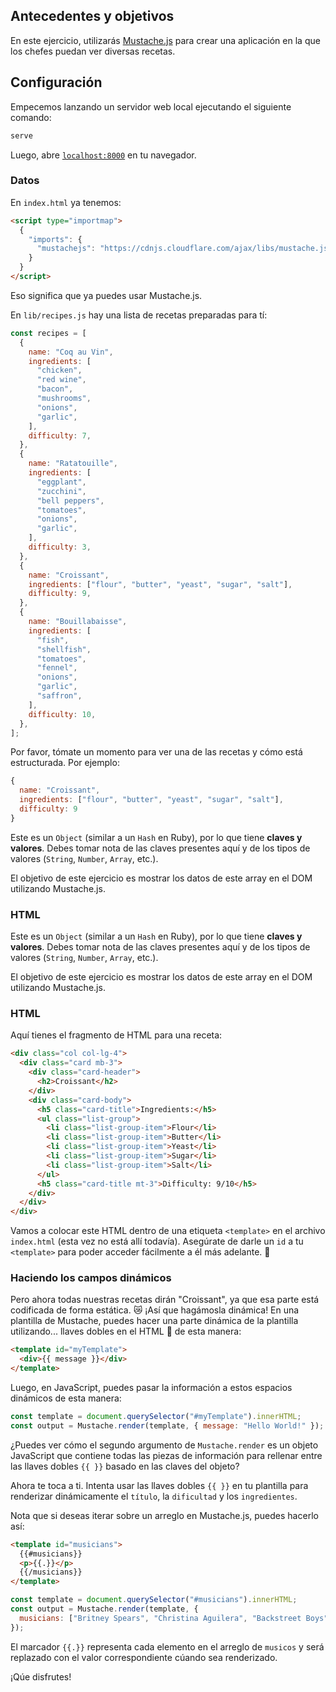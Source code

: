 ## Antecedentes y objetivos

En este ejercicio, utilizarás [Mustache.js](https://github.com/janl/mustache.js) para crear una aplicación en la que los chefes puedan ver diversas recetas.

## Configuración

Empecemos lanzando un servidor web local ejecutando el siguiente comando:

```bash
serve
```

Luego, abre [`localhost:8000`](http://localhost:8000) en tu navegador.

### Datos

En `index.html` ya tenemos:

```html
<script type="importmap">
  {
    "imports": {
      "mustachejs": "https://cdnjs.cloudflare.com/ajax/libs/mustache.js/4.2.0/mustache.min.js"
    }
  }
</script>
```

Eso significa que ya puedes usar Mustache.js.

En `lib/recipes.js` hay una lista de recetas preparadas para tí:

```js
const recipes = [
  {
    name: "Coq au Vin",
    ingredients: [
      "chicken",
      "red wine",
      "bacon",
      "mushrooms",
      "onions",
      "garlic",
    ],
    difficulty: 7,
  },
  {
    name: "Ratatouille",
    ingredients: [
      "eggplant",
      "zucchini",
      "bell peppers",
      "tomatoes",
      "onions",
      "garlic",
    ],
    difficulty: 3,
  },
  {
    name: "Croissant",
    ingredients: ["flour", "butter", "yeast", "sugar", "salt"],
    difficulty: 9,
  },
  {
    name: "Bouillabaisse",
    ingredients: [
      "fish",
      "shellfish",
      "tomatoes",
      "fennel",
      "onions",
      "garlic",
      "saffron",
    ],
    difficulty: 10,
  },
];
```

Por favor, tómate un momento para ver una de las recetas y cómo está estructurada. Por ejemplo:

```js
{
  name: "Croissant",
  ingredients: ["flour", "butter", "yeast", "sugar", "salt"],
  difficulty: 9
}
```

Este es un `Object` (similar a un `Hash` en Ruby), por lo que tiene **claves y valores**. Debes tomar nota de las claves presentes aquí y de los tipos de valores (`String`, `Number`, `Array`, etc.).

El objetivo de este ejercicio es mostrar los datos de este array en el DOM utilizando Mustache.js.

### HTML

Este es un `Object` (similar a un `Hash` en Ruby), por lo que tiene **claves y valores**. Debes tomar nota de las claves presentes aquí y de los tipos de valores (`String`, `Number`, `Array`, etc.).

El objetivo de este ejercicio es mostrar los datos de este array en el DOM utilizando Mustache.js.

### HTML

Aquí tienes el fragmento de HTML para una receta:

```html
<div class="col col-lg-4">
  <div class="card mb-3">
    <div class="card-header">
      <h2>Croissant</h2>
    </div>
    <div class="card-body">
      <h5 class="card-title">Ingredients:</h5>
      <ul class="list-group">
        <li class="list-group-item">Flour</li>
        <li class="list-group-item">Butter</li>
        <li class="list-group-item">Yeast</li>
        <li class="list-group-item">Sugar</li>
        <li class="list-group-item">Salt</li>
      </ul>
      <h5 class="card-title mt-3">Difficulty: 9/10</h5>
    </div>
  </div>
</div>
```

Vamos a colocar este HTML dentro de una etiqueta `<template>` en el archivo `index.html` (esta vez no está allí todavía). Asegúrate de darle un `id` a tu `<template>` para poder acceder fácilmente a él más adelante. 💪

### Haciendo los campos dinámicos

Pero ahora todas nuestras recetas dirán "Croissant", ya que esa parte está codificada de forma estática. 😿 ¡Así que hagámosla dinámica! En una plantilla de Mustache, puedes hacer una parte dinámica de la plantilla utilizando... llaves dobles en el HTML 👨 de esta manera:

```html
<template id="myTemplate">
  <div>{{ message }}</div>
</template>
```

Luego, en JavaScript, puedes pasar la información a estos espacios dinámicos de esta manera:

```js
const template = document.querySelector("#myTemplate").innerHTML;
const output = Mustache.render(template, { message: "Hello World!" });
```

¿Puedes ver cómo el segundo argumento de `Mustache.render` es un objeto JavaScript que contiene todas las piezas de información para rellenar entre las llaves dobles `{{ }}` basado en las claves del objeto?

Ahora te toca a ti. Intenta usar las llaves dobles `{{ }}` en tu plantilla para renderizar dinámicamente el `título`, la `dificultad` y los `ingredientes`.

Nota que si deseas iterar sobre un arreglo en Mustache.js, puedes hacerlo así:

```html
<template id="musicians">
  {{#musicians}}
  <p>{{.}}</p>
  {{/musicians}}
</template>
```

```js
const template = document.querySelector("#musicians").innerHTML;
const output = Mustache.render(template, {
  musicians: ["Britney Spears", "Christina Aguilera", "Backstreet Boys"],
});
```

El marcador `{{.}}` representa cada elemento en el arreglo de `musicos` y será replazado con el valor correspondiente cúando sea renderizado.

¡Qúe disfrutes!
